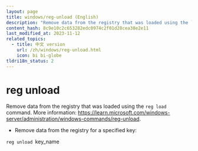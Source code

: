 ```yaml
---
layout: page
title: windows/reg-unload (English)
description: "Remove data from the registry that was loaded using the `reg load` command."
content_hash: 8c9e10c2c653282edc0974c2f01d28cea38e2e11
last_modified_at: 2023-11-12
related_topics:
  - title: 中文 version
    url: /zh/windows/reg-unload.html
    icon: bi bi-globe
tldri18n_status: 2
---
```

# reg unload

Remove data from the registry that was loaded using the `reg load` command.
More information: <https://learn.microsoft.com/windows-server/administration/windows-commands/reg-unload>.

- Remove data from the registry for a specified key:

`reg unload `<span class="tldr-var badge badge-pill bg-dark-lm bg-white-dm text-white-lm text-dark-dm font-weight-bold">key_name</span>
